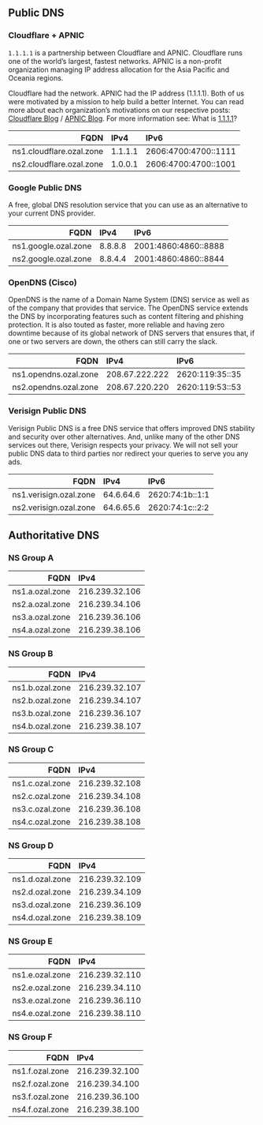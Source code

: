 ## Public DNS

### Cloudflare + APNIC

`1.1.1.1` is a partnership between Cloudflare and APNIC. Cloudflare runs one of the world’s largest, fastest networks. APNIC is a non-profit organization managing IP address allocation for the Asia Pacific and Oceania regions.

Cloudflare had the network. APNIC had the IP address (1.1.1.1). Both of us were motivated by a mission to help build a better Internet. You can read more about each organization’s motivations on our respective posts: [Cloudflare Blog](https://blog.cloudflare.com/announcing-1111/) / [APNIC Blog](https://labs.apnic.net/?p=1127). For more information see: What is [1.1.1.1](https://cloudflare.com/learning/dns/what-is-1.1.1.1/)?

| FQDN                     | IPv4    | IPv6                 |
|-------------------------:|:--------|:---------------------|
| ns1.cloudflare.ozal.zone | 1.1.1.1 | 2606:4700:4700::1111 |
| ns2.cloudflare.ozal.zone | 1.0.0.1 | 2606:4700:4700::1001 |


### Google Public DNS

A free, global DNS resolution service that you can use as an alternative to your current DNS provider.

| FQDN                 | IPv4    | IPv6                 |
|---------------------:|:--------|:---------------------|
| ns1.google.ozal.zone | 8.8.8.8 | 2001:4860:4860::8888 |
| ns2.google.ozal.zone | 8.8.4.4 | 2001:4860:4860::8844 |

### OpenDNS (Cisco)

OpenDNS is the name of a Domain Name System (DNS) service as well as of the company that provides that service. The OpenDNS service extends the DNS by incorporating features such as content filtering and phishing protection. It is also touted as faster, more reliable and having zero downtime because of its global network of DNS servers that ensures that, if one or two servers are down, the others can still carry the slack.

| FQDN                  | IPv4           | IPv6            |
|----------------------:|:---------------|:----------------|
| ns1.opendns.ozal.zone | 208.67.222.222 | 2620:119:35::35 |
| ns2.opendns.ozal.zone | 208.67.220.220 | 2620:119:53::53 |

### Verisign Public DNS

Verisign Public DNS is a free DNS service that offers improved DNS stability and security over other alternatives. And, unlike many of the other DNS services out there, Verisign respects your privacy. We will not sell your public DNS data to third parties nor redirect your queries to serve you any ads.

| FQDN                   | IPv4      | IPv6            |
|-----------------------:|:----------|:----------------|
| ns1.verisign.ozal.zone | 64.6.64.6 | 2620:74:1b::1:1 |
| ns2.verisign.ozal.zone | 64.6.65.6 | 2620:74:1c::2:2 |

## Authoritative DNS

### NS Group A

| FQDN            | IPv4           |
|----------------:|:---------------|
| ns1.a.ozal.zone | 216.239.32.106 |
| ns2.a.ozal.zone | 216.239.34.106 |
| ns3.a.ozal.zone | 216.239.36.106 |
| ns4.a.ozal.zone | 216.239.38.106 |

### NS Group B

| FQDN            | IPv4           |
|----------------:|:---------------|
| ns1.b.ozal.zone | 216.239.32.107 |
| ns2.b.ozal.zone | 216.239.34.107 |
| ns3.b.ozal.zone | 216.239.36.107 |
| ns4.b.ozal.zone | 216.239.38.107 |

### NS Group C

| FQDN            | IPv4           |
|----------------:|:---------------|
| ns1.c.ozal.zone | 216.239.32.108 |
| ns2.c.ozal.zone | 216.239.34.108 |
| ns3.c.ozal.zone | 216.239.36.108 |
| ns4.c.ozal.zone | 216.239.38.108 |

### NS Group D

| FQDN            | IPv4           |
|----------------:|:---------------|
| ns1.d.ozal.zone | 216.239.32.109 |
| ns2.d.ozal.zone | 216.239.34.109 |
| ns3.d.ozal.zone | 216.239.36.109 |
| ns4.d.ozal.zone | 216.239.38.109 |

### NS Group E

| FQDN            | IPv4           |
|----------------:|:---------------|
| ns1.e.ozal.zone | 216.239.32.110 |
| ns2.e.ozal.zone | 216.239.34.110 |
| ns3.e.ozal.zone | 216.239.36.110 |
| ns4.e.ozal.zone | 216.239.38.110 |

### NS Group F

| FQDN            | IPv4           |
|----------------:|:---------------|
| ns1.f.ozal.zone | 216.239.32.100 |
| ns2.f.ozal.zone | 216.239.34.100 |
| ns3.f.ozal.zone | 216.239.36.100 |
| ns4.f.ozal.zone | 216.239.38.100 |
